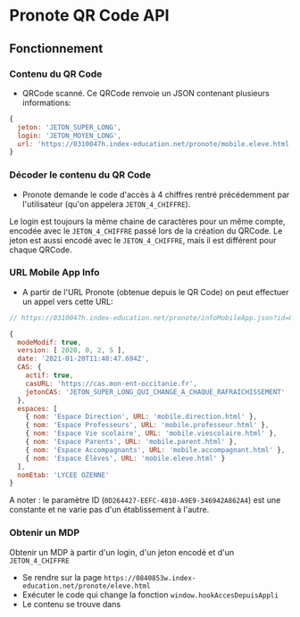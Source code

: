 # Pronote QR Code API

## Fonctionnement

### Contenu du QR Code

* QRCode scanné. Ce QRCode renvoie un JSON contenant plusieurs informations:
```js
{
  jeton: 'JETON_SUPER_LONG',
  login: 'JETON_MOYEN_LONG',
  url: 'https://0310047h.index-education.net/pronote/mobile.eleve.html'
}
```

### Décoder le contenu du QR Code

* Pronote demande le code d'accès à 4 chiffres rentré précédemment par l'utilisateur (qu'on appelera `JETON_4_CHIFFRE`).

Le login est toujours la même chaine de caractères pour un même compte, encodée avec le `JETON_4_CHIFFRE` passé lors de la création du QRCode. Le jeton est aussi encodé avec le `JETON_4_CHIFFRE`, mais il est différent pour chaque QRCode.

### URL Mobile App Info

* A partir de l'URL Pronote (obtenue depuis le QR Code) on peut effectuer un appel vers cette URL:
```js
// https://0310047h.index-education.net/pronote/infoMobileApp.json?id=0D264427-EEFC-4810-A9E9-346942A862A4

{
  modeModif: true,
  version: [ 2020, 0, 2, 5 ],
  date: '2021-01-20T11:48:47.694Z',
  CAS: {
    actif: true,
    casURL: 'https://cas.mon-ent-occitanie.fr',
    jetonCAS: 'JETON_SUPER_LONG_QUI_CHANGE_A_CHAQUE_RAFRAICHISSEMENT'
  },
  espaces: [
    { nom: 'Espace Direction', URL: 'mobile.direction.html' },
    { nom: 'Espace Professeurs', URL: 'mobile.professeur.html' },
    { nom: 'Espace Vie scolaire', URL: 'mobile.viescolaire.html' },
    { nom: 'Espace Parents', URL: 'mobile.parent.html' },
    { nom: 'Espace Accompagnants', URL: 'mobile.accompagnant.html' },
    { nom: 'Espace Élèves', URL: 'mobile.eleve.html' }
  ],
  nomEtab: 'LYCEE OZENNE'
}
```
A noter : le paramètre ID (`0D264427-EEFC-4810-A9E9-346942A862A4`) est une constante et ne varie pas d'un établissement à l'autre.

### Obtenir un MDP

Obtenir un MDP à partir d'un login, d'un jeton encodé et d'un `JETON_4_CHIFFRE`

* Se rendre sur la page `https://0840853w.index-education.net/pronote/eleve.html`
* Exécuter le code qui change la fonction `window.hookAccesDepuisAppli`
* Le contenu se trouve dans 
